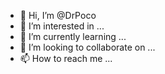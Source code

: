- 👋 Hi, I’m @DrPoco
- 👀 I’m interested in ...
- 🌱 I’m currently learning ...
- 💞️ I’m looking to collaborate on ...
- 📫 How to reach me ...

<!---
DrPoco/DrPoco is a ✨ special ✨ repository because its `README.md` (this file) appears on your GitHub profile.
You can click the Preview link to take a look at your changes.
--->
